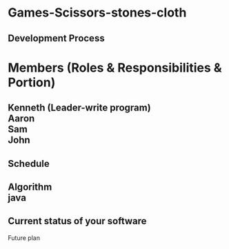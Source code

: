 # Games-Scissors-stones-cloth
Development Process<br />
---------------------------------------
# Members (Roles & Responsibilities & Portion)<br />
Kenneth (Leader-write program)<br />
Aaron<br />
Sam<br />
John<br />
---------------------------------------
Schedule<br />
---------------------------------------
Algorithm<br />
java<br />
---------------------------------------
Current status of your software<br />
---------------------------------------
Future plan<br />
